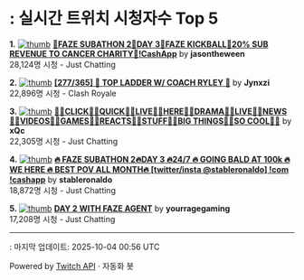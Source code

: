 # : 실시간 트위치 시청자수 Top 5

**1.** [![thumb](https://static-cdn.jtvnw.net/previews-ttv/live_user_jasontheween-320x180.jpg)](https://twitch.tv/jasontheween)
**[🔴FAZE SUBATHON 2🔴DAY 3🔴FAZE KICKBALL🔴20% SUB REVENUE TO CANCER CHARITY🔴!CashApp](https://twitch.tv/jasontheween)** by **jasontheween**<br>28,124명 시청  - Just Chatting

**2.** [![thumb](https://static-cdn.jtvnw.net/previews-ttv/live_user_jynxzi-320x180.jpg)](https://twitch.tv/Jynxzi)
**[[277/365] 🔴 TOP LADDER W/ COACH RYLEY 🔴](https://twitch.tv/Jynxzi)** by **Jynxzi**<br>22,896명 시청  - Clash Royale

**3.** [![thumb](https://static-cdn.jtvnw.net/previews-ttv/live_user_xqc-320x180.jpg)](https://twitch.tv/xQc)
**[👷‍♂️CLICK👷‍♂️QUICK👷‍♂️LIVE👷‍♂️HERE👷‍♂️DRAMA👷‍♂️LIVE👷‍♂️NEWS👷‍♂️VIDEOS👷‍♂️GAMES👷‍♂️REACTS👷‍♂️STUFF👷‍♂️BIG THINGS👷‍♂️SO COOL👷‍♂️](https://twitch.tv/xQc)** by **xQc**<br>22,305명 시청  - Just Chatting

**4.** [![thumb](https://static-cdn.jtvnw.net/previews-ttv/live_user_stableronaldo-320x180.jpg)](https://twitch.tv/stableronaldo)
**[🔥 FAZE SUBATHON 2🔥DAY 3 🔥24/7 🔥 GOING BALD AT 100k 🔥WE HERE 🔥 BEST POV ALL MONTH🔥 [twitter/insta @stableronaldo] !com !cashapp](https://twitch.tv/stableronaldo)** by **stableronaldo**<br>18,872명 시청  - Just Chatting

**5.** [![thumb](https://static-cdn.jtvnw.net/previews-ttv/live_user_yourragegaming-320x180.jpg)](https://twitch.tv/yourragegaming)
**[DAY 2 WITH FAZE AGENT](https://twitch.tv/yourragegaming)** by **yourragegaming**<br>17,208명 시청  - Just Chatting


---
: 마지막 업데이트: 2025-10-04 00:56 UTC

Powered by [Twitch API](https://dev.twitch.tv/docs/api/reference) · 자동화 봇